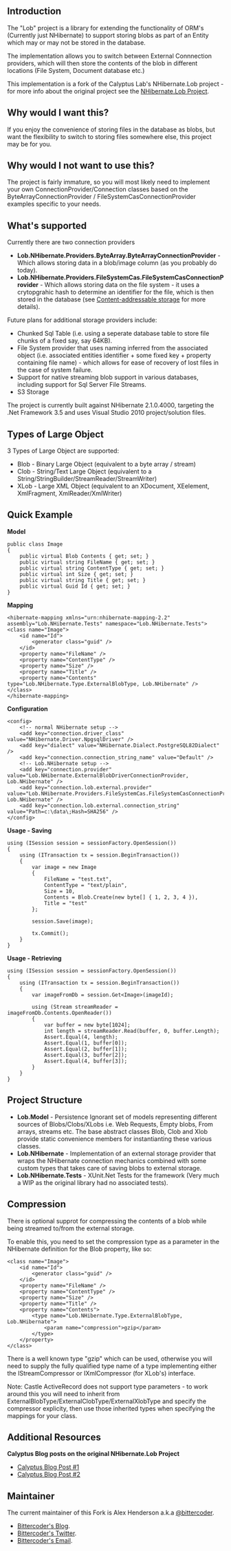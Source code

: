 Introduction
------------

The "Lob" project is a library for extending the functionality of ORM's (Currently just NHibernate) to support storing blobs as part of an Entity which may or may not be stored in the database.

The implementation allows you to switch between External Connnection providers, which will then store the contents of the blob in different locations (File System, Document database etc.)

This implementation is a fork of the Calyptus Lab's NHibernate.Lob project - for more info about the original project see the [NHibernate.Lob Project][1].

Why would I want this?
----------------------

If you enjoy the convenience of storing files in the database as blobs, but want the flexibility to switch to storing files somewhere else, this project may be for you.

Why would I not want to use this?
---------------------------------

The project is fairly immature, so you will most likely need to implement your own ConnectionProvider/Connection classes based on the ByteArrayConnectionProvider / FileSystemCasConnectionProvider examples specific to your needs.

What's supported
----------------
Currently there are two connection providers

  - **Lob.NHibernate.Providers.ByteArray.ByteArrayConnectionProvider** - Which allows storing data in a blob/image column (as you probably do today).
  - **Lob.NHibernate.Providers.FileSystemCas.FileSystemCasConnectionProvider** - Which allows storing data on the file system - it uses a crytopgrahic hash to determine an identifier for the file, which is then stored in the database (see [Content-addressable storage][2] for more details).

Future plans for additional storage providers include:

  - Chunked Sql Table (i.e. using a seperate database table to store file chunks of a fixed say, say 64KB).
  - File System provider that uses naming inferred from the associated object (i.e. associated entities identifier + some fixed key + property containing file name) - which allows for ease of recovery of lost files in the case of system failure.
  - Support for native streaming blob support in various databases, including support for Sql Server File Streams.
  - S3 Storage

The project is currently built against NHibernate 2.1.0.4000, targeting the .Net Framework 3.5 and uses Visual Studio 2010 project/solution files.

Types of Large Object
---------------------

3 Types of Large Object are supported:

  - Blob - Binary Large Object (equivalent to a byte array / stream)
  - Clob - String/Text Large Object (equivalent to a String/StringBuilder/StreamReader/StreamWriter)
  - XLob - Large XML Object (equivalent to an XDocument, XEelement, XmlFragment, XmlReader/XmlWriter)

Quick Example
-------------

**Model**

	public class Image
	{
		public virtual Blob Contents { get; set; }
		public virtual string FileName { get; set; }
		public virtual string ContentType { get; set; }
		public virtual int Size { get; set; }
		public virtual string Title { get; set; }
		public virtual Guid Id { get; set; }
	}    
	
**Mapping**

    <hibernate-mapping xmlns="urn:nhibernate-mapping-2.2" assembly="Lob.NHibernate.Tests" namespace="Lob.NHibernate.Tests">
    <class name="Image">
     	<id name="Id">
		    <generator class="guid" />
	    </id>
	    <property name="FileName" />
	    <property name="ContentType" />
	    <property name="Size" />
	    <property name="Title" />
    	<property name="Contents" type="Lob.NHibernate.Type.ExternalBlobType, Lob.NHibernate" />
    </class>
    </hibernate-mapping>
	
**Configuration**

	<config>
		<!-- normal NHibernate setup -->
		<add key="connection.driver_class" value="NHibernate.Driver.NpgsqlDriver" />
		<add key="dialect" value="NHibernate.Dialect.PostgreSQL82Dialect" />			
		<add key="connection.connection_string_name" value="Default" />
		<!-- Lob.NHibernate setup -->
		<add key="connection.provider" value="Lob.NHibernate.ExternalBlobDriverConnectionProvider, Lob.NHibernate" />			
		<add key="connection.lob.external.provider" value="Lob.NHibernate.Providers.FileSystemCas.FileSystemCasConnectionProvider, Lob.NHibernate" />
		<add key="connection.lob.external.connection_string" value="Path=c:\data\;Hash=SHA256" />
	</config>

**Usage - Saving**
	
	using (ISession session = sessionFactory.OpenSession())
	{
		using (ITransaction tx = session.BeginTransaction())
		{
			var image = new Image
			{
				FileName = "test.txt",
				ContentType = "text/plain",
				Size = 10,
				Contents = Blob.Create(new byte[] { 1, 2, 3, 4 }),
				Title = "test"
			};

			session.Save(image);

			tx.Commit();				
		}
	}
	
**Usage - Retrieving**

	using (ISession session = sessionFactory.OpenSession())
	{
		using (ITransaction tx = session.BeginTransaction())
		{
			var imageFromDb = session.Get<Image>(imageId);

			using (Stream streamReader = imageFromDb.Contents.OpenReader())
			{
				var buffer = new byte[1024];
				int length = streamReader.Read(buffer, 0, buffer.Length);
				Assert.Equal(4, length);
				Assert.Equal(1, buffer[0]);
				Assert.Equal(2, buffer[1]);
				Assert.Equal(3, buffer[2]);
				Assert.Equal(4, buffer[3]);
			}
		}
	}
	
Project Structure
-----------------

  - **Lob.Model**  - Persistence Ignorant set of models representing different sources of Blobs/Clobs/XLobs i.e. Web Requests, Empty blobs, From arrays, streams etc.  The base abstract classes Blob, Clob and Xlob provide static convenience members for instantianting these various classes.
  - **Lob.NHibernate** - Implementation of an external storage provider that wraps the NHibernate connection mechanics combined with some custom types that takes care of saving blobs to external storage.
  - **Lob.NHibernate.Tests** - XUnit.Net Tests for the framework (Very much a WIP as the original library had no associated tests).
  
Compression
-----------

There is optional supprot for compressing the contents of a blob while being streamed to/from the external storage.

To enable this, you need to set the compression type as a parameter in the NHibernate definition for the Blob property, like so:

	<class name="Image">
		<id name="Id">
			<generator class="guid" />
		</id>
		<property name="FileName" />
		<property name="ContentType" />
		<property name="Size" />
		<property name="Title" />
		<property name="Contents">
			<type name="Lob.NHibernate.Type.ExternalBlobType, Lob.NHibernate">
				<param name="compression">gzip</param>
			</type>			
		</property>
	</class>
	
There is a well known type "gzip" which can be used, otherwise you will need to supply the fully qualified type name of a type implementing either the IStreamCompressor or IXmlCompressor (for XLob's) interface.

Note: Castle ActiveRecord does not support type parameters - to work around this you will need to inherit from ExternalBlobType/ExternalClobType/ExternalXlobType and specify the compressor explicity, then use those inherited types when specifying the mappings for your class. 
 
Additional Resources
--------------------

**Calyptus Blog posts on the original NHibernate.Lob Project**

  - [Calyptus Blog Post #1][1]
  - [Calyptus Blog Post #2][3]  

Maintainer
----------

The current maintainer of this Fork is Alex Henderson a.k.a [@bittercoder][5].  

  - [Bittercoder's Blog][4].
  - [Bittercoder's Twitter][5].
  - [Bittercoder's Email][6].

  [1]: http://blog.calyptus.eu/seb/2009/03/large-object-storage-for-nhibernate-and-ddd-part-1-blobs-clobs-and-xlobs/
  [2]: http://en.wikipedia.org/wiki/Content-addressable_storage
  [3]: http://blog.calyptus.eu/seb/2009/03/large-object-storage-for-nhibernate-part-2-storage-options/
  [4]: http://blog.bittercoder.com/
  [5]: http://twitter.com/bittercoder
  [6]: http://mailto:bittercoder@gmail.com